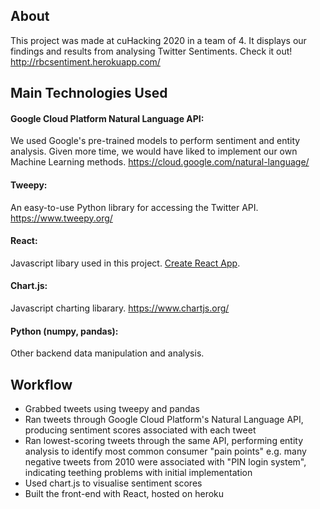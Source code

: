 ## About 

This project was made at cuHacking 2020 in a team of 4. It displays our findings and results from analysing Twitter Sentiments. Check it out! http://rbcsentiment.herokuapp.com/

## Main Technologies Used

#### Google Cloud Platform Natural Language API: 
We used Google's pre-trained models to perform sentiment and entity analysis. Given more time, we would have liked to implement our own Machine Learning methods. https://cloud.google.com/natural-language/

#### Tweepy: 
An easy-to-use Python library for accessing the Twitter API. https://www.tweepy.org/ 

#### React: 
Javascript libary used in this project. [Create React App](https://github.com/facebook/create-react-app). 

#### Chart.js: 
Javascript charting libarary. https://www.chartjs.org/

#### Python (numpy, pandas): 
Other backend data manipulation and analysis. 

## Workflow
- Grabbed tweets using tweepy and pandas 
- Ran tweets through Google Cloud Platform's Natural Language API, producing sentiment scores associated with each tweet
- Ran lowest-scoring tweets through the same API, performing entity analysis to identify most common consumer "pain points" e.g. many negative tweets from 2010 were associated with "PIN login system", indicating teething problems with initial implementation
- Used chart.js to visualise sentiment scores
- Built the front-end with React, hosted on heroku
